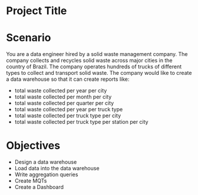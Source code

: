 # Project Title

# Scenario
You are a data engineer hired by a solid waste management company. The company collects and recycles solid waste across major cities in the country of Brazil. The company operates hundreds of trucks of different types to collect and transport solid waste. The company would like to create a data warehouse so that it can create reports like:
- total waste collected per year per city
- total waste collected per month per city
- total waste collected per quarter per city
- total waste collected per year per truck type
- total waste collected per truck type per city
- total waste collected per truck type per station per city

# Objectives
- Design a data warehouse
- Load data into the data warehouse
- Write aggregation queries
- Create MQTs
- Create a Dashboard
